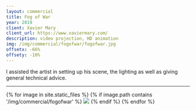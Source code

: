 ```yaml
---
layout: commercial
title: Fog of War
year: 2019
client: Xavier Mary
client_url: https://www.xaviermary.com/
description: video projection, HD animation
img: /img/commercial/fogofwar/fogofwar.jpg
offsetx: -66%
offsety: -10%
---
```


I assisted the artist in setting up his scene, the lighting as well as giving general technical advice.

<hr>

<div>
{% for image in site.static_files %}
    {% if image.path contains '/img/commercial/fogofwar' %}
        <img class="projectimage" src="{{ site.baseurl }}{{ image.path }}"/>
    {% endif %}
{% endfor %}
</div>
